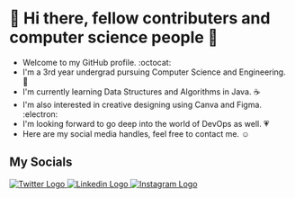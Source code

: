 # 👋 Hi there, fellow contributers and computer science people 👋

- Welcome to my GitHub profile. :octocat:
- I'm a 3rd year undergrad pursuing Computer Science and Engineering. :star_struck:
- I'm currently learning Data Structures and Algorithms in Java. :coffee:
- I'm also interested in creative designing using Canva and Figma. :electron:
- I'm looking forward to go deep into the world of DevOps as well. 	:heartpulse:
- Here are my social media handles, feel free to contact me. :relaxed:

## My Socials
<a href = "https://twitter.com/thisisdebankar" target = "_blank">
<img src="https://img.icons8.com/stickers/100/000000/twitter.png" alt = "Twitter Logo"/>
</a>

<a href = "https://www.linkedin.com/in/debankar-dutta-chowdhury-b61b29201/" target = "_blank">
<img src="https://img.icons8.com/stickers/100/000000/linkedin.png" alt = "Linkedin Logo"/>
</a>

<a href = "https://www.instagram.com/dcdebankar/" target = "_blank">
<img src="https://img.icons8.com/stickers/100/000000/instagram-new--v2.png" alt = "Instagram Logo"/>
</a>
